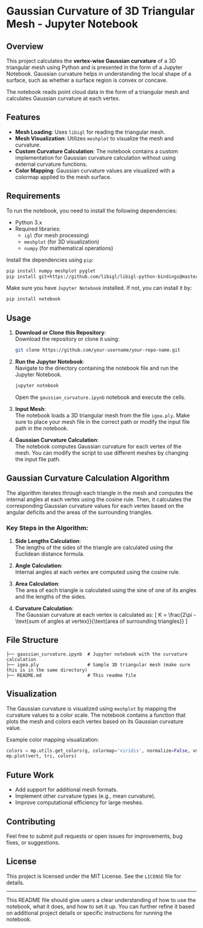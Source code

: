 # Gaussian Curvature of 3D Triangular Mesh - Jupyter Notebook

## Overview

This project calculates the **vertex-wise Gaussian curvature** of a 3D triangular mesh using Python and is presented in the form of a Jupyter Notebook. Gaussian curvature helps in understanding the local shape of a surface, such as whether a surface region is convex or concave.

The notebook reads point cloud data in the form of a triangular mesh and calculates Gaussian curvature at each vertex.

## Features

- **Mesh Loading**: Uses `libigl` for reading the triangular mesh.
- **Mesh Visualization**: Utilizes `meshplot` to visualize the mesh and curvature.
- **Custom Curvature Calculation**: The notebook contains a custom implementation for Gaussian curvature calculation without using external curvature functions.
- **Color Mapping**: Gaussian curvature values are visualized with a colormap applied to the mesh surface.

## Requirements

To run the notebook, you need to install the following dependencies:

- Python 3.x
- Required libraries:
  - `igl` (for mesh processing)
  - `meshplot` (for 3D visualization)
  - `numpy` (for mathematical operations)

Install the dependencies using `pip`:

```bash
pip install numpy meshplot pyglet
pip install git+https://github.com/libigl/libigl-python-bindings@master
```

Make sure you have `Jupyter Notebook` installed. If not, you can install it by:

```bash
pip install notebook
```

## Usage

1. **Download or Clone this Repository**:  
   Download the repository or clone it using:
   ```bash
   git clone https://github.com/your-username/your-repo-name.git
   ```

2. **Run the Jupyter Notebook**:  
   Navigate to the directory containing the notebook file and run the Jupyter Notebook.
   ```bash
   jupyter notebook
   ```
   Open the `gaussian_curvature.ipynb` notebook and execute the cells.

3. **Input Mesh**:  
   The notebook loads a 3D triangular mesh from the file `igea.ply`. Make sure to place your mesh file in the correct path or modify the input file path in the notebook.

4. **Gaussian Curvature Calculation**:  
   The notebook computes Gaussian curvature for each vertex of the mesh. You can modify the script to use different meshes by changing the input file path.

## Gaussian Curvature Calculation Algorithm

The algorithm iterates through each triangle in the mesh and computes the internal angles at each vertex using the cosine rule. Then, it calculates the corresponding Gaussian curvature values for each vertex based on the angular deficits and the areas of the surrounding triangles.

### Key Steps in the Algorithm:

1. **Side Lengths Calculation**:  
   The lengths of the sides of the triangle are calculated using the Euclidean distance formula.

2. **Angle Calculation**:  
   Internal angles at each vertex are computed using the cosine rule.

3. **Area Calculation**:  
   The area of each triangle is calculated using the sine of one of its angles and the lengths of the sides.

4. **Curvature Calculation**:  
   The Gaussian curvature at each vertex is calculated as:
   \[
   K = \frac{2\pi - \text{sum of angles at vertex}}{\text{area of surrounding triangles}}
   \]

## File Structure

```
├── gaussian_curvature.ipynb  # Jupyter notebook with the curvature calculation
├── igea.ply                  # Sample 3D triangular mesh (make sure this is in the same directory)
├── README.md                 # This readme file
```

## Visualization

The Gaussian curvature is visualized using `meshplot` by mapping the curvature values to a color scale. The notebook contains a function that plots the mesh and colors each vertex based on its Gaussian curvature value.

Example color mapping visualization:
```python
colors = mp.utils.get_colors(g, colormap='viridis', normalize=False, vmin=-200, vmax=200)
mp.plot(vert, tri, colors)
```

## Future Work

- Add support for additional mesh formats.
- Implement other curvature types (e.g., mean curvature).
- Improve computational efficiency for large meshes.

## Contributing

Feel free to submit pull requests or open issues for improvements, bug fixes, or suggestions.

## License

This project is licensed under the MIT License. See the `LICENSE` file for details.

---

This README file should give users a clear understanding of how to use the notebook, what it does, and how to set it up. You can further refine it based on additional project details or specific instructions for running the notebook.
